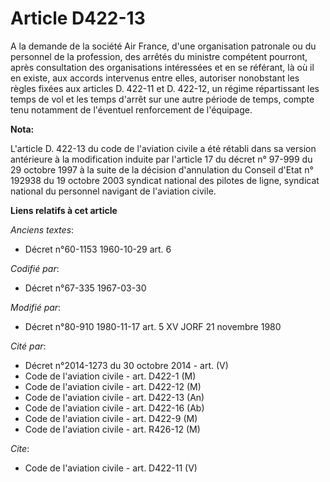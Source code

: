 # Article D422-13

A la demande de la société Air France, d'une organisation patronale ou du personnel de la profession, des arrêtés du ministre
compétent pourront, après consultation des organisations intéressées et en se référant, là où il en existe, aux accords
intervenus entre elles, autoriser nonobstant les règles fixées aux articles D. 422-11 et D. 422-12, un régime répartissant
les temps de vol et les temps d'arrêt sur une autre période de temps, compte tenu notamment de l'éventuel renforcement de
l'équipage.

**Nota:**

L'article D. 422-13 du code de l'aviation civile a été rétabli dans sa version antérieure à la modification induite par
l'article 17 du décret n° 97-999 du 29 octobre 1997 à la suite de la décision d'annulation du Conseil d'Etat n° 192938 du 19
octobre 2003 syndicat national des pilotes de ligne, syndicat national du personnel navigant de l'aviation civile.

**Liens relatifs à cet article**

_Anciens textes_:

  - Décret n°60-1153 1960-10-29 art. 6

_Codifié par_:

  - Décret n°67-335 1967-03-30

_Modifié par_:

  - Décret n°80-910 1980-11-17 art. 5 XV JORF 21 novembre 1980

_Cité par_:

  - Décret n°2014-1273 du 30 octobre 2014 - art. (V)
  - Code de l'aviation civile - art. D422-1 (M)
  - Code de l'aviation civile - art. D422-12 (M)
  - Code de l'aviation civile - art. D422-13 (An)
  - Code de l'aviation civile - art. D422-16 (Ab)
  - Code de l'aviation civile - art. D422-9 (M)
  - Code de l'aviation civile - art. R426-12 (M)

_Cite_:

  - Code de l'aviation civile - art. D422-11 (V)
